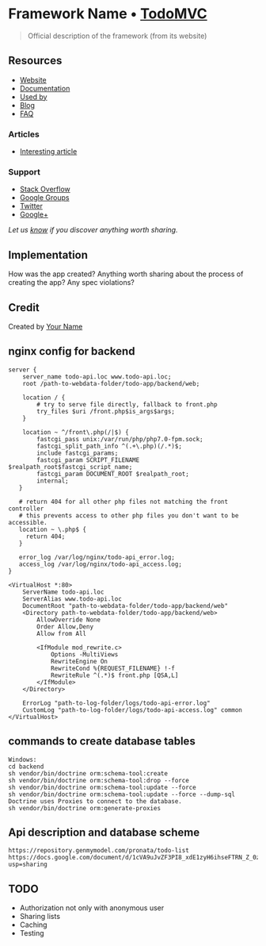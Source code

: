 # Framework Name • [TodoMVC](http://todomvc.com)

> Official description of the framework (from its website)


## Resources

- [Website]()
- [Documentation]()
- [Used by]()
- [Blog]()
- [FAQ]()

### Articles

- [Interesting article]()

### Support

- [Stack Overflow](http://stackoverflow.com/questions/tagged/__)
- [Google Groups]()
- [Twitter](http://twitter.com/__)
- [Google+]()

*Let us [know](https://github.com/tastejs/todomvc/issues) if you discover anything worth sharing.*


## Implementation

How was the app created? Anything worth sharing about the process of creating the app? Any spec violations?


## Credit

Created by [Your Name](http://your-website.com)


## nginx config for backend
```
server {
    server_name todo-api.loc www.todo-api.loc;
    root /path-to-webdata-folder/todo-app/backend/web;

    location / {
        # try to serve file directly, fallback to front.php
        try_files $uri /front.php$is_args$args;
    }
  
    location ~ ^/front\.php(/|$) {
        fastcgi_pass unix:/var/run/php/php7.0-fpm.sock;
        fastcgi_split_path_info ^(.+\.php)(/.*)$;
        include fastcgi_params;
        fastcgi_param SCRIPT_FILENAME $realpath_root$fastcgi_script_name;
        fastcgi_param DOCUMENT_ROOT $realpath_root;
        internal;
   }

   # return 404 for all other php files not matching the front controller
   # this prevents access to other php files you don't want to be accessible.
   location ~ \.php$ {
     return 404;
   }

   error_log /var/log/nginx/todo-api_error.log;
   access_log /var/log/nginx/todo-api_access.log;
}
```

```
<VirtualHost *:80>
    ServerName todo-api.loc
    ServerAlias www.todo-api.loc
    DocumentRoot "path-to-webdata-folder/todo-app/backend/web"
	<Directory path-to-webdata-folder/todo-app/backend/web>
        AllowOverride None
        Order Allow,Deny
        Allow from All

        <IfModule mod_rewrite.c>
            Options -MultiViews
            RewriteEngine On
            RewriteCond %{REQUEST_FILENAME} !-f
            RewriteRule ^(.*)$ front.php [QSA,L]
        </IfModule>
    </Directory>

    ErrorLog "path-to-log-folder/logs/todo-api-error.log"
    CustomLog "path-to-log-folder/logs/todo-api-access.log" common
</VirtualHost>
```
## commands to create database tables
```
Windows:
cd backend
sh vendor/bin/doctrine orm:schema-tool:create
sh vendor/bin/doctrine orm:schema-tool:drop --force
sh vendor/bin/doctrine orm:schema-tool:update --force
sh vendor/bin/doctrine orm:schema-tool:update --force --dump-sql
Doctrine uses Proxies to connect to the database. 
sh vendor/bin/doctrine orm:generate-proxies

```
## Api description and database scheme
```
https://repository.genmymodel.com/pronata/todo-list
https://docs.google.com/document/d/1cVA9uJvZF3PI8_xdE1zyH6ihseFTRN_Z_0zkBvwH9Z0/edit?usp=sharing
```
## TODO
- Authorization not only with anonymous user
- Sharing lists
- Caching
- Testing

